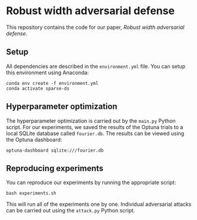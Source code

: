 # Robust width adversarial defense

This repository contains the code for our paper, *Robust width adversarial defense*.

## Setup

All dependencies are described in the `environment.yml` file. You can setup this environment using Anaconda:

```console
conda env create -f environment.yml
conda activate sparse-ds
```

## Hyperparameter optimization

The hyperparameter optimization is carried out by the `main.py` Python script. For our experiments, we saved the results of the Optuna trials to a local SQLite database called `fourier.db`. The results can be viewed using the Optuna dashboard:

```console
optuna-dashboard sqlite:///fourier.db
```

## Reproducing experiments

You can reproduce our experiments by running the appropriate script:

```console
bash experiments.sh
```

This will run all of the experiments one by one. Individual adversarial attacks can be carried out using the `attack.py` Python script.

